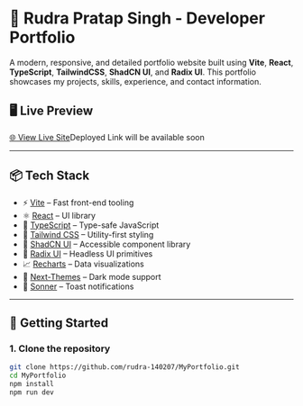 # 🚀 Rudra Pratap Singh - Developer Portfolio

A modern, responsive, and detailed portfolio website built using **Vite**, **React**, **TypeScript**, **TailwindCSS**, **ShadCN UI**, and **Radix UI**. This portfolio showcases my projects, skills, experience, and contact information.

## 🖥️ Live Preview

[🌐 View Live Site]()Deployed Link will be available soon 

---

## 📦 Tech Stack

- ⚡️ [Vite](https://vitejs.dev/) – Fast front-end tooling
- ⚛️ [React](https://react.dev/) – UI library
- 💬 [TypeScript](https://www.typescriptlang.org/) – Type-safe JavaScript
- 🎨 [Tailwind CSS](https://tailwindcss.com/) – Utility-first styling
- 🧩 [ShadCN UI](https://ui.shadcn.dev/) – Accessible component library
- 🎯 [Radix UI](https://www.radix-ui.com/) – Headless UI primitives
- 📈 [Recharts](https://recharts.org/) – Data visualizations
- 🌙 [Next-Themes](https://github.com/pacocoursey/next-themes) – Dark mode support
- 🍞 [Sonner](https://sonner.emilkowal.ski/) – Toast notifications

---

## 🚀 Getting Started

### 1. Clone the repository

```bash
git clone https://github.com/rudra-140207/MyPortfolio.git
cd MyPortfolio
npm install
npm run dev

